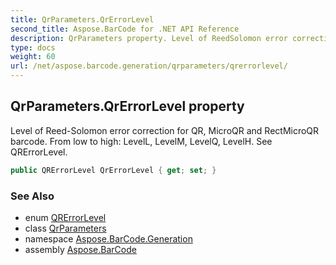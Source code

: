 ```yaml
---
title: QrParameters.QrErrorLevel
second_title: Aspose.BarCode for .NET API Reference
description: QrParameters property. Level of ReedSolomon error correction for QR MicroQR and RectMicroQR barcode. From low to high LevelL LevelM LevelQ LevelH. See QRErrorLevel
type: docs
weight: 60
url: /net/aspose.barcode.generation/qrparameters/qrerrorlevel/
---
```

## QrParameters.QrErrorLevel property

Level of Reed-Solomon error correction for QR, MicroQR and RectMicroQR barcode. From low to high: LevelL, LevelM, LevelQ, LevelH. See QRErrorLevel.

```csharp
public QRErrorLevel QrErrorLevel { get; set; }
```

### See Also

* enum [QRErrorLevel](../../qrerrorlevel/)
* class [QrParameters](../)
* namespace [Aspose.BarCode.Generation](../../qrparameters/)
* assembly [Aspose.BarCode](../../../)


